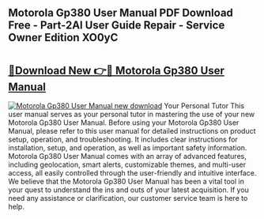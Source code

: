 ## Motorola Gp380 User Manual PDF Download Free - Part-2Al User Guide Repair - Service Owner Edition XO0yC

# <h2><a href="http://bc6448.oget.top/?id=Motorola+Gp380+User+Manual">🔗Download New 👉🔴 Motorola Gp380 User Manual</a></h2>

[![Motorola Gp380 User Manual new download](https://i.imgur.com/5g1atiW.png)](http://bc6448.oget.top/?id=Motorola+Gp380+User+Manual)
Your Personal Tutor This user manual serves as your personal tutor in mastering the use of your new Motorola Gp380 User Manual. Before using your Motorola Gp380 User Manual, please refer to this user manual for detailed instructions on product setup, operation, and troubleshooting. It includes clear instructions for installation, setup, and operation, as well as important safety information. Motorola Gp380 User Manual comes with an array of advanced features, including geolocation, smart alerts, customizable themes, and multi-user access, all easily controlled through the user-friendly and intuitive interface. We believe that the Motorola Gp380 User Manual has been a vital tool in your quest to understand the ins and outs of your latest acquisition. If you need any assistance or clarification, our customer service team is here to help.
